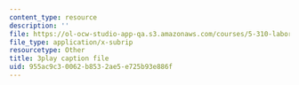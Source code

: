 ```yaml
---
content_type: resource
description: ''
file: https://ol-ocw-studio-app-qa.s3.amazonaws.com/courses/5-310-laboratory-chemistry-fall-2019/955ac9c30062b8532ae5e725b93e886f_OQq7qH74T5E.srt
file_type: application/x-subrip
resourcetype: Other
title: 3play caption file
uid: 955ac9c3-0062-b853-2ae5-e725b93e886f
---
```

